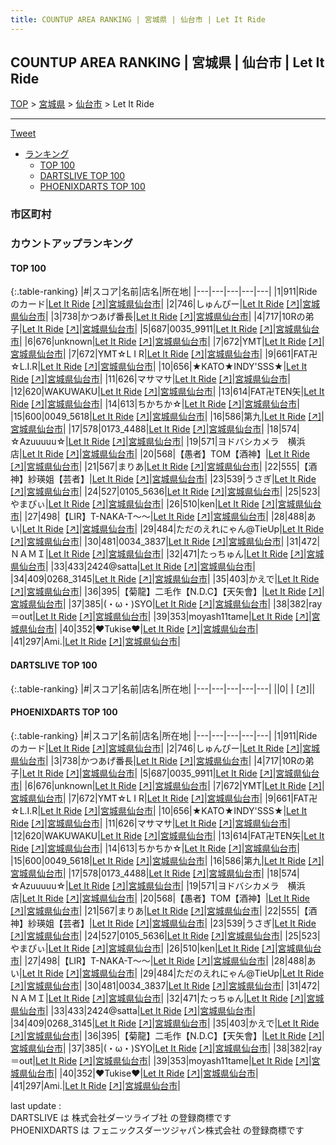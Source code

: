 ```yaml
---
title: COUNTUP AREA RANKING | 宮城県 | 仙台市 | Let It Ride
---
```

## COUNTUP AREA RANKING | 宮城県 | 仙台市 | Let It Ride

[TOP](/darts/rank/) > [宮城県](/darts/rank/宮城県/) > [仙台市](/darts/rank/宮城県/仙台市/) > Let It Ride

___

<a href="https://twitter.com/share?ref_src=twsrc%5Etfw" data-text="COUNTUP AREA RANKING | 宮城県仙台市Let It Ride" class="twitter-share-button" data-hashtags="DARTSLIVE,PHOENIXDARTS,darts,ダーツ" data-show-count="false">Tweet</a>

* [ランキング](#カウントアップランキング)
    * [TOP 100](#top-100)
    * [DARTSLIVE TOP 100](#dartslive-top-100)
    * [PHOENIXDARTS TOP 100](#phoenixdarts-top-100)

### 市区町村

<ul>

</ul>

### カウントアップランキング

#### TOP 100



{:.table-ranking}
|#|スコア|名前|店名|所在地|
|---|---|---|---|---|
|1|911|<span class="rank-name-pd">Rideのカード</span>|<a href="/darts/rank/shops/92171.html">Let It Ride</a> <a href="https://vs.phoenixdarts.com/jp/shop/shopDetailInfo/s_92171?s_seq=92171">[↗]</a>|<a href="/darts/rank/宮城県/仙台市">宮城県仙台市</a>|
|2|746|<span class="rank-name-pd">しゅんぴー</span>|<a href="/darts/rank/shops/92171.html">Let It Ride</a> <a href="https://vs.phoenixdarts.com/jp/shop/shopDetailInfo/s_92171?s_seq=92171">[↗]</a>|<a href="/darts/rank/宮城県/仙台市">宮城県仙台市</a>|
|3|738|<span class="rank-name-pd">かつあげ番長</span>|<a href="/darts/rank/shops/92171.html">Let It Ride</a> <a href="https://vs.phoenixdarts.com/jp/shop/shopDetailInfo/s_92171?s_seq=92171">[↗]</a>|<a href="/darts/rank/宮城県/仙台市">宮城県仙台市</a>|
|4|717|<span class="rank-name-pd">10Rの弟子</span>|<a href="/darts/rank/shops/92171.html">Let It Ride</a> <a href="https://vs.phoenixdarts.com/jp/shop/shopDetailInfo/s_92171?s_seq=92171">[↗]</a>|<a href="/darts/rank/宮城県/仙台市">宮城県仙台市</a>|
|5|687|<span class="rank-name-pd">0035_9911</span>|<a href="/darts/rank/shops/92171.html">Let It Ride</a> <a href="https://vs.phoenixdarts.com/jp/shop/shopDetailInfo/s_92171?s_seq=92171">[↗]</a>|<a href="/darts/rank/宮城県/仙台市">宮城県仙台市</a>|
|6|676|<span class="rank-name-pd">unknown</span>|<a href="/darts/rank/shops/92171.html">Let It Ride</a> <a href="https://vs.phoenixdarts.com/jp/shop/shopDetailInfo/s_92171?s_seq=92171">[↗]</a>|<a href="/darts/rank/宮城県/仙台市">宮城県仙台市</a>|
|7|672|<span class="rank-name-pd">YMT</span>|<a href="/darts/rank/shops/92171.html">Let It Ride</a> <a href="https://vs.phoenixdarts.com/jp/shop/shopDetailInfo/s_92171?s_seq=92171">[↗]</a>|<a href="/darts/rank/宮城県/仙台市">宮城県仙台市</a>|
|7|672|<span class="rank-name-pd">YMT☆L I R</span>|<a href="/darts/rank/shops/92171.html">Let It Ride</a> <a href="https://vs.phoenixdarts.com/jp/shop/shopDetailInfo/s_92171?s_seq=92171">[↗]</a>|<a href="/darts/rank/宮城県/仙台市">宮城県仙台市</a>|
|9|661|<span class="rank-name-pd">FAT卍☆L.I.R</span>|<a href="/darts/rank/shops/92171.html">Let It Ride</a> <a href="https://vs.phoenixdarts.com/jp/shop/shopDetailInfo/s_92171?s_seq=92171">[↗]</a>|<a href="/darts/rank/宮城県/仙台市">宮城県仙台市</a>|
|10|656|<span class="rank-name-pd">★KATO★INDY&#x27;SSS★</span>|<a href="/darts/rank/shops/92171.html">Let It Ride</a> <a href="https://vs.phoenixdarts.com/jp/shop/shopDetailInfo/s_92171?s_seq=92171">[↗]</a>|<a href="/darts/rank/宮城県/仙台市">宮城県仙台市</a>|
|11|626|<span class="rank-name-pd">マサマサ</span>|<a href="/darts/rank/shops/92171.html">Let It Ride</a> <a href="https://vs.phoenixdarts.com/jp/shop/shopDetailInfo/s_92171?s_seq=92171">[↗]</a>|<a href="/darts/rank/宮城県/仙台市">宮城県仙台市</a>|
|12|620|<span class="rank-name-pd">WAKUWAKU</span>|<a href="/darts/rank/shops/92171.html">Let It Ride</a> <a href="https://vs.phoenixdarts.com/jp/shop/shopDetailInfo/s_92171?s_seq=92171">[↗]</a>|<a href="/darts/rank/宮城県/仙台市">宮城県仙台市</a>|
|13|614|<span class="rank-name-pd">FAT卍TEN矢</span>|<a href="/darts/rank/shops/92171.html">Let It Ride</a> <a href="https://vs.phoenixdarts.com/jp/shop/shopDetailInfo/s_92171?s_seq=92171">[↗]</a>|<a href="/darts/rank/宮城県/仙台市">宮城県仙台市</a>|
|14|613|<span class="rank-name-pd">ちかちか☆</span>|<a href="/darts/rank/shops/92171.html">Let It Ride</a> <a href="https://vs.phoenixdarts.com/jp/shop/shopDetailInfo/s_92171?s_seq=92171">[↗]</a>|<a href="/darts/rank/宮城県/仙台市">宮城県仙台市</a>|
|15|600|<span class="rank-name-pd">0049_5618</span>|<a href="/darts/rank/shops/92171.html">Let It Ride</a> <a href="https://vs.phoenixdarts.com/jp/shop/shopDetailInfo/s_92171?s_seq=92171">[↗]</a>|<a href="/darts/rank/宮城県/仙台市">宮城県仙台市</a>|
|16|586|<span class="rank-name-pd">第九</span>|<a href="/darts/rank/shops/92171.html">Let It Ride</a> <a href="https://vs.phoenixdarts.com/jp/shop/shopDetailInfo/s_92171?s_seq=92171">[↗]</a>|<a href="/darts/rank/宮城県/仙台市">宮城県仙台市</a>|
|17|578|<span class="rank-name-pd">0173_4488</span>|<a href="/darts/rank/shops/92171.html">Let It Ride</a> <a href="https://vs.phoenixdarts.com/jp/shop/shopDetailInfo/s_92171?s_seq=92171">[↗]</a>|<a href="/darts/rank/宮城県/仙台市">宮城県仙台市</a>|
|18|574|<span class="rank-name-pd">☆Azuuuuu☆</span>|<a href="/darts/rank/shops/92171.html">Let It Ride</a> <a href="https://vs.phoenixdarts.com/jp/shop/shopDetailInfo/s_92171?s_seq=92171">[↗]</a>|<a href="/darts/rank/宮城県/仙台市">宮城県仙台市</a>|
|19|571|<span class="rank-name-pd">ヨドバシカメラ　横浜店</span>|<a href="/darts/rank/shops/92171.html">Let It Ride</a> <a href="https://vs.phoenixdarts.com/jp/shop/shopDetailInfo/s_92171?s_seq=92171">[↗]</a>|<a href="/darts/rank/宮城県/仙台市">宮城県仙台市</a>|
|20|568|<span class="rank-name-pd">【愚者】TOM【酒神】</span>|<a href="/darts/rank/shops/92171.html">Let It Ride</a> <a href="https://vs.phoenixdarts.com/jp/shop/shopDetailInfo/s_92171?s_seq=92171">[↗]</a>|<a href="/darts/rank/宮城県/仙台市">宮城県仙台市</a>|
|21|567|<span class="rank-name-pd">まりあ</span>|<a href="/darts/rank/shops/92171.html">Let It Ride</a> <a href="https://vs.phoenixdarts.com/jp/shop/shopDetailInfo/s_92171?s_seq=92171">[↗]</a>|<a href="/darts/rank/宮城県/仙台市">宮城県仙台市</a>|
|22|555|<span class="rank-name-pd">【酒神】紗瑛姐【芸者】</span>|<a href="/darts/rank/shops/92171.html">Let It Ride</a> <a href="https://vs.phoenixdarts.com/jp/shop/shopDetailInfo/s_92171?s_seq=92171">[↗]</a>|<a href="/darts/rank/宮城県/仙台市">宮城県仙台市</a>|
|23|539|<span class="rank-name-pd">うさぎ</span>|<a href="/darts/rank/shops/92171.html">Let It Ride</a> <a href="https://vs.phoenixdarts.com/jp/shop/shopDetailInfo/s_92171?s_seq=92171">[↗]</a>|<a href="/darts/rank/宮城県/仙台市">宮城県仙台市</a>|
|24|527|<span class="rank-name-pd">0105_5636</span>|<a href="/darts/rank/shops/92171.html">Let It Ride</a> <a href="https://vs.phoenixdarts.com/jp/shop/shopDetailInfo/s_92171?s_seq=92171">[↗]</a>|<a href="/darts/rank/宮城県/仙台市">宮城県仙台市</a>|
|25|523|<span class="rank-name-pd">やまぴぃ</span>|<a href="/darts/rank/shops/92171.html">Let It Ride</a> <a href="https://vs.phoenixdarts.com/jp/shop/shopDetailInfo/s_92171?s_seq=92171">[↗]</a>|<a href="/darts/rank/宮城県/仙台市">宮城県仙台市</a>|
|26|510|<span class="rank-name-pd">ken</span>|<a href="/darts/rank/shops/92171.html">Let It Ride</a> <a href="https://vs.phoenixdarts.com/jp/shop/shopDetailInfo/s_92171?s_seq=92171">[↗]</a>|<a href="/darts/rank/宮城県/仙台市">宮城県仙台市</a>|
|27|498|<span class="rank-name-pd">【LIR】T-NAKA-T〜〜</span>|<a href="/darts/rank/shops/92171.html">Let It Ride</a> <a href="https://vs.phoenixdarts.com/jp/shop/shopDetailInfo/s_92171?s_seq=92171">[↗]</a>|<a href="/darts/rank/宮城県/仙台市">宮城県仙台市</a>|
|28|488|<span class="rank-name-pd">あい</span>|<a href="/darts/rank/shops/92171.html">Let It Ride</a> <a href="https://vs.phoenixdarts.com/jp/shop/shopDetailInfo/s_92171?s_seq=92171">[↗]</a>|<a href="/darts/rank/宮城県/仙台市">宮城県仙台市</a>|
|29|484|<span class="rank-name-pd">ただのえれにゃん@TieUp</span>|<a href="/darts/rank/shops/92171.html">Let It Ride</a> <a href="https://vs.phoenixdarts.com/jp/shop/shopDetailInfo/s_92171?s_seq=92171">[↗]</a>|<a href="/darts/rank/宮城県/仙台市">宮城県仙台市</a>|
|30|481|<span class="rank-name-pd">0034_3837</span>|<a href="/darts/rank/shops/92171.html">Let It Ride</a> <a href="https://vs.phoenixdarts.com/jp/shop/shopDetailInfo/s_92171?s_seq=92171">[↗]</a>|<a href="/darts/rank/宮城県/仙台市">宮城県仙台市</a>|
|31|472|<span class="rank-name-pd">ＮＡＭＩ</span>|<a href="/darts/rank/shops/92171.html">Let It Ride</a> <a href="https://vs.phoenixdarts.com/jp/shop/shopDetailInfo/s_92171?s_seq=92171">[↗]</a>|<a href="/darts/rank/宮城県/仙台市">宮城県仙台市</a>|
|32|471|<span class="rank-name-pd">たっちゅん</span>|<a href="/darts/rank/shops/92171.html">Let It Ride</a> <a href="https://vs.phoenixdarts.com/jp/shop/shopDetailInfo/s_92171?s_seq=92171">[↗]</a>|<a href="/darts/rank/宮城県/仙台市">宮城県仙台市</a>|
|33|433|<span class="rank-name-pd">2424@satta</span>|<a href="/darts/rank/shops/92171.html">Let It Ride</a> <a href="https://vs.phoenixdarts.com/jp/shop/shopDetailInfo/s_92171?s_seq=92171">[↗]</a>|<a href="/darts/rank/宮城県/仙台市">宮城県仙台市</a>|
|34|409|<span class="rank-name-pd">0268_3145</span>|<a href="/darts/rank/shops/92171.html">Let It Ride</a> <a href="https://vs.phoenixdarts.com/jp/shop/shopDetailInfo/s_92171?s_seq=92171">[↗]</a>|<a href="/darts/rank/宮城県/仙台市">宮城県仙台市</a>|
|35|403|<span class="rank-name-pd">かえで</span>|<a href="/darts/rank/shops/92171.html">Let It Ride</a> <a href="https://vs.phoenixdarts.com/jp/shop/shopDetailInfo/s_92171?s_seq=92171">[↗]</a>|<a href="/darts/rank/宮城県/仙台市">宮城県仙台市</a>|
|36|395|<span class="rank-name-pd">【菊龍】二毛作【N.D.C】【天矢會】</span>|<a href="/darts/rank/shops/92171.html">Let It Ride</a> <a href="https://vs.phoenixdarts.com/jp/shop/shopDetailInfo/s_92171?s_seq=92171">[↗]</a>|<a href="/darts/rank/宮城県/仙台市">宮城県仙台市</a>|
|37|385|<span class="rank-name-pd">(・ω・)SYO</span>|<a href="/darts/rank/shops/92171.html">Let It Ride</a> <a href="https://vs.phoenixdarts.com/jp/shop/shopDetailInfo/s_92171?s_seq=92171">[↗]</a>|<a href="/darts/rank/宮城県/仙台市">宮城県仙台市</a>|
|38|382|<span class="rank-name-pd">ray＝out</span>|<a href="/darts/rank/shops/92171.html">Let It Ride</a> <a href="https://vs.phoenixdarts.com/jp/shop/shopDetailInfo/s_92171?s_seq=92171">[↗]</a>|<a href="/darts/rank/宮城県/仙台市">宮城県仙台市</a>|
|39|353|<span class="rank-name-pd">moyash11tame</span>|<a href="/darts/rank/shops/92171.html">Let It Ride</a> <a href="https://vs.phoenixdarts.com/jp/shop/shopDetailInfo/s_92171?s_seq=92171">[↗]</a>|<a href="/darts/rank/宮城県/仙台市">宮城県仙台市</a>|
|40|352|<span class="rank-name-pd">‪‪❤︎‬Tukise‪‪❤︎‬</span>|<a href="/darts/rank/shops/92171.html">Let It Ride</a> <a href="https://vs.phoenixdarts.com/jp/shop/shopDetailInfo/s_92171?s_seq=92171">[↗]</a>|<a href="/darts/rank/宮城県/仙台市">宮城県仙台市</a>|
|41|297|<span class="rank-name-pd">Ami.</span>|<a href="/darts/rank/shops/92171.html">Let It Ride</a> <a href="https://vs.phoenixdarts.com/jp/shop/shopDetailInfo/s_92171?s_seq=92171">[↗]</a>|<a href="/darts/rank/宮城県/仙台市">宮城県仙台市</a>|


#### DARTSLIVE TOP 100



{:.table-ranking}
|#|スコア|名前|店名|所在地|
|---|---|---|---|---|
||0|<span class="rank-name-dl"> </span>|<a href="/darts/rank/shops/.html"></a> <a href="">[↗]</a>|<a href="/darts/rank//"></a>|


#### PHOENIXDARTS TOP 100



{:.table-ranking}
|#|スコア|名前|店名|所在地|
|---|---|---|---|---|
|1|911|<span class="rank-name-pd">Rideのカード</span>|<a href="/darts/rank/shops/92171.html">Let It Ride</a> <a href="https://vs.phoenixdarts.com/jp/shop/shopDetailInfo/s_92171?s_seq=92171">[↗]</a>|<a href="/darts/rank/宮城県/仙台市">宮城県仙台市</a>|
|2|746|<span class="rank-name-pd">しゅんぴー</span>|<a href="/darts/rank/shops/92171.html">Let It Ride</a> <a href="https://vs.phoenixdarts.com/jp/shop/shopDetailInfo/s_92171?s_seq=92171">[↗]</a>|<a href="/darts/rank/宮城県/仙台市">宮城県仙台市</a>|
|3|738|<span class="rank-name-pd">かつあげ番長</span>|<a href="/darts/rank/shops/92171.html">Let It Ride</a> <a href="https://vs.phoenixdarts.com/jp/shop/shopDetailInfo/s_92171?s_seq=92171">[↗]</a>|<a href="/darts/rank/宮城県/仙台市">宮城県仙台市</a>|
|4|717|<span class="rank-name-pd">10Rの弟子</span>|<a href="/darts/rank/shops/92171.html">Let It Ride</a> <a href="https://vs.phoenixdarts.com/jp/shop/shopDetailInfo/s_92171?s_seq=92171">[↗]</a>|<a href="/darts/rank/宮城県/仙台市">宮城県仙台市</a>|
|5|687|<span class="rank-name-pd">0035_9911</span>|<a href="/darts/rank/shops/92171.html">Let It Ride</a> <a href="https://vs.phoenixdarts.com/jp/shop/shopDetailInfo/s_92171?s_seq=92171">[↗]</a>|<a href="/darts/rank/宮城県/仙台市">宮城県仙台市</a>|
|6|676|<span class="rank-name-pd">unknown</span>|<a href="/darts/rank/shops/92171.html">Let It Ride</a> <a href="https://vs.phoenixdarts.com/jp/shop/shopDetailInfo/s_92171?s_seq=92171">[↗]</a>|<a href="/darts/rank/宮城県/仙台市">宮城県仙台市</a>|
|7|672|<span class="rank-name-pd">YMT</span>|<a href="/darts/rank/shops/92171.html">Let It Ride</a> <a href="https://vs.phoenixdarts.com/jp/shop/shopDetailInfo/s_92171?s_seq=92171">[↗]</a>|<a href="/darts/rank/宮城県/仙台市">宮城県仙台市</a>|
|7|672|<span class="rank-name-pd">YMT☆L I R</span>|<a href="/darts/rank/shops/92171.html">Let It Ride</a> <a href="https://vs.phoenixdarts.com/jp/shop/shopDetailInfo/s_92171?s_seq=92171">[↗]</a>|<a href="/darts/rank/宮城県/仙台市">宮城県仙台市</a>|
|9|661|<span class="rank-name-pd">FAT卍☆L.I.R</span>|<a href="/darts/rank/shops/92171.html">Let It Ride</a> <a href="https://vs.phoenixdarts.com/jp/shop/shopDetailInfo/s_92171?s_seq=92171">[↗]</a>|<a href="/darts/rank/宮城県/仙台市">宮城県仙台市</a>|
|10|656|<span class="rank-name-pd">★KATO★INDY&#x27;SSS★</span>|<a href="/darts/rank/shops/92171.html">Let It Ride</a> <a href="https://vs.phoenixdarts.com/jp/shop/shopDetailInfo/s_92171?s_seq=92171">[↗]</a>|<a href="/darts/rank/宮城県/仙台市">宮城県仙台市</a>|
|11|626|<span class="rank-name-pd">マサマサ</span>|<a href="/darts/rank/shops/92171.html">Let It Ride</a> <a href="https://vs.phoenixdarts.com/jp/shop/shopDetailInfo/s_92171?s_seq=92171">[↗]</a>|<a href="/darts/rank/宮城県/仙台市">宮城県仙台市</a>|
|12|620|<span class="rank-name-pd">WAKUWAKU</span>|<a href="/darts/rank/shops/92171.html">Let It Ride</a> <a href="https://vs.phoenixdarts.com/jp/shop/shopDetailInfo/s_92171?s_seq=92171">[↗]</a>|<a href="/darts/rank/宮城県/仙台市">宮城県仙台市</a>|
|13|614|<span class="rank-name-pd">FAT卍TEN矢</span>|<a href="/darts/rank/shops/92171.html">Let It Ride</a> <a href="https://vs.phoenixdarts.com/jp/shop/shopDetailInfo/s_92171?s_seq=92171">[↗]</a>|<a href="/darts/rank/宮城県/仙台市">宮城県仙台市</a>|
|14|613|<span class="rank-name-pd">ちかちか☆</span>|<a href="/darts/rank/shops/92171.html">Let It Ride</a> <a href="https://vs.phoenixdarts.com/jp/shop/shopDetailInfo/s_92171?s_seq=92171">[↗]</a>|<a href="/darts/rank/宮城県/仙台市">宮城県仙台市</a>|
|15|600|<span class="rank-name-pd">0049_5618</span>|<a href="/darts/rank/shops/92171.html">Let It Ride</a> <a href="https://vs.phoenixdarts.com/jp/shop/shopDetailInfo/s_92171?s_seq=92171">[↗]</a>|<a href="/darts/rank/宮城県/仙台市">宮城県仙台市</a>|
|16|586|<span class="rank-name-pd">第九</span>|<a href="/darts/rank/shops/92171.html">Let It Ride</a> <a href="https://vs.phoenixdarts.com/jp/shop/shopDetailInfo/s_92171?s_seq=92171">[↗]</a>|<a href="/darts/rank/宮城県/仙台市">宮城県仙台市</a>|
|17|578|<span class="rank-name-pd">0173_4488</span>|<a href="/darts/rank/shops/92171.html">Let It Ride</a> <a href="https://vs.phoenixdarts.com/jp/shop/shopDetailInfo/s_92171?s_seq=92171">[↗]</a>|<a href="/darts/rank/宮城県/仙台市">宮城県仙台市</a>|
|18|574|<span class="rank-name-pd">☆Azuuuuu☆</span>|<a href="/darts/rank/shops/92171.html">Let It Ride</a> <a href="https://vs.phoenixdarts.com/jp/shop/shopDetailInfo/s_92171?s_seq=92171">[↗]</a>|<a href="/darts/rank/宮城県/仙台市">宮城県仙台市</a>|
|19|571|<span class="rank-name-pd">ヨドバシカメラ　横浜店</span>|<a href="/darts/rank/shops/92171.html">Let It Ride</a> <a href="https://vs.phoenixdarts.com/jp/shop/shopDetailInfo/s_92171?s_seq=92171">[↗]</a>|<a href="/darts/rank/宮城県/仙台市">宮城県仙台市</a>|
|20|568|<span class="rank-name-pd">【愚者】TOM【酒神】</span>|<a href="/darts/rank/shops/92171.html">Let It Ride</a> <a href="https://vs.phoenixdarts.com/jp/shop/shopDetailInfo/s_92171?s_seq=92171">[↗]</a>|<a href="/darts/rank/宮城県/仙台市">宮城県仙台市</a>|
|21|567|<span class="rank-name-pd">まりあ</span>|<a href="/darts/rank/shops/92171.html">Let It Ride</a> <a href="https://vs.phoenixdarts.com/jp/shop/shopDetailInfo/s_92171?s_seq=92171">[↗]</a>|<a href="/darts/rank/宮城県/仙台市">宮城県仙台市</a>|
|22|555|<span class="rank-name-pd">【酒神】紗瑛姐【芸者】</span>|<a href="/darts/rank/shops/92171.html">Let It Ride</a> <a href="https://vs.phoenixdarts.com/jp/shop/shopDetailInfo/s_92171?s_seq=92171">[↗]</a>|<a href="/darts/rank/宮城県/仙台市">宮城県仙台市</a>|
|23|539|<span class="rank-name-pd">うさぎ</span>|<a href="/darts/rank/shops/92171.html">Let It Ride</a> <a href="https://vs.phoenixdarts.com/jp/shop/shopDetailInfo/s_92171?s_seq=92171">[↗]</a>|<a href="/darts/rank/宮城県/仙台市">宮城県仙台市</a>|
|24|527|<span class="rank-name-pd">0105_5636</span>|<a href="/darts/rank/shops/92171.html">Let It Ride</a> <a href="https://vs.phoenixdarts.com/jp/shop/shopDetailInfo/s_92171?s_seq=92171">[↗]</a>|<a href="/darts/rank/宮城県/仙台市">宮城県仙台市</a>|
|25|523|<span class="rank-name-pd">やまぴぃ</span>|<a href="/darts/rank/shops/92171.html">Let It Ride</a> <a href="https://vs.phoenixdarts.com/jp/shop/shopDetailInfo/s_92171?s_seq=92171">[↗]</a>|<a href="/darts/rank/宮城県/仙台市">宮城県仙台市</a>|
|26|510|<span class="rank-name-pd">ken</span>|<a href="/darts/rank/shops/92171.html">Let It Ride</a> <a href="https://vs.phoenixdarts.com/jp/shop/shopDetailInfo/s_92171?s_seq=92171">[↗]</a>|<a href="/darts/rank/宮城県/仙台市">宮城県仙台市</a>|
|27|498|<span class="rank-name-pd">【LIR】T-NAKA-T〜〜</span>|<a href="/darts/rank/shops/92171.html">Let It Ride</a> <a href="https://vs.phoenixdarts.com/jp/shop/shopDetailInfo/s_92171?s_seq=92171">[↗]</a>|<a href="/darts/rank/宮城県/仙台市">宮城県仙台市</a>|
|28|488|<span class="rank-name-pd">あい</span>|<a href="/darts/rank/shops/92171.html">Let It Ride</a> <a href="https://vs.phoenixdarts.com/jp/shop/shopDetailInfo/s_92171?s_seq=92171">[↗]</a>|<a href="/darts/rank/宮城県/仙台市">宮城県仙台市</a>|
|29|484|<span class="rank-name-pd">ただのえれにゃん@TieUp</span>|<a href="/darts/rank/shops/92171.html">Let It Ride</a> <a href="https://vs.phoenixdarts.com/jp/shop/shopDetailInfo/s_92171?s_seq=92171">[↗]</a>|<a href="/darts/rank/宮城県/仙台市">宮城県仙台市</a>|
|30|481|<span class="rank-name-pd">0034_3837</span>|<a href="/darts/rank/shops/92171.html">Let It Ride</a> <a href="https://vs.phoenixdarts.com/jp/shop/shopDetailInfo/s_92171?s_seq=92171">[↗]</a>|<a href="/darts/rank/宮城県/仙台市">宮城県仙台市</a>|
|31|472|<span class="rank-name-pd">ＮＡＭＩ</span>|<a href="/darts/rank/shops/92171.html">Let It Ride</a> <a href="https://vs.phoenixdarts.com/jp/shop/shopDetailInfo/s_92171?s_seq=92171">[↗]</a>|<a href="/darts/rank/宮城県/仙台市">宮城県仙台市</a>|
|32|471|<span class="rank-name-pd">たっちゅん</span>|<a href="/darts/rank/shops/92171.html">Let It Ride</a> <a href="https://vs.phoenixdarts.com/jp/shop/shopDetailInfo/s_92171?s_seq=92171">[↗]</a>|<a href="/darts/rank/宮城県/仙台市">宮城県仙台市</a>|
|33|433|<span class="rank-name-pd">2424@satta</span>|<a href="/darts/rank/shops/92171.html">Let It Ride</a> <a href="https://vs.phoenixdarts.com/jp/shop/shopDetailInfo/s_92171?s_seq=92171">[↗]</a>|<a href="/darts/rank/宮城県/仙台市">宮城県仙台市</a>|
|34|409|<span class="rank-name-pd">0268_3145</span>|<a href="/darts/rank/shops/92171.html">Let It Ride</a> <a href="https://vs.phoenixdarts.com/jp/shop/shopDetailInfo/s_92171?s_seq=92171">[↗]</a>|<a href="/darts/rank/宮城県/仙台市">宮城県仙台市</a>|
|35|403|<span class="rank-name-pd">かえで</span>|<a href="/darts/rank/shops/92171.html">Let It Ride</a> <a href="https://vs.phoenixdarts.com/jp/shop/shopDetailInfo/s_92171?s_seq=92171">[↗]</a>|<a href="/darts/rank/宮城県/仙台市">宮城県仙台市</a>|
|36|395|<span class="rank-name-pd">【菊龍】二毛作【N.D.C】【天矢會】</span>|<a href="/darts/rank/shops/92171.html">Let It Ride</a> <a href="https://vs.phoenixdarts.com/jp/shop/shopDetailInfo/s_92171?s_seq=92171">[↗]</a>|<a href="/darts/rank/宮城県/仙台市">宮城県仙台市</a>|
|37|385|<span class="rank-name-pd">(・ω・)SYO</span>|<a href="/darts/rank/shops/92171.html">Let It Ride</a> <a href="https://vs.phoenixdarts.com/jp/shop/shopDetailInfo/s_92171?s_seq=92171">[↗]</a>|<a href="/darts/rank/宮城県/仙台市">宮城県仙台市</a>|
|38|382|<span class="rank-name-pd">ray＝out</span>|<a href="/darts/rank/shops/92171.html">Let It Ride</a> <a href="https://vs.phoenixdarts.com/jp/shop/shopDetailInfo/s_92171?s_seq=92171">[↗]</a>|<a href="/darts/rank/宮城県/仙台市">宮城県仙台市</a>|
|39|353|<span class="rank-name-pd">moyash11tame</span>|<a href="/darts/rank/shops/92171.html">Let It Ride</a> <a href="https://vs.phoenixdarts.com/jp/shop/shopDetailInfo/s_92171?s_seq=92171">[↗]</a>|<a href="/darts/rank/宮城県/仙台市">宮城県仙台市</a>|
|40|352|<span class="rank-name-pd">‪‪❤︎‬Tukise‪‪❤︎‬</span>|<a href="/darts/rank/shops/92171.html">Let It Ride</a> <a href="https://vs.phoenixdarts.com/jp/shop/shopDetailInfo/s_92171?s_seq=92171">[↗]</a>|<a href="/darts/rank/宮城県/仙台市">宮城県仙台市</a>|
|41|297|<span class="rank-name-pd">Ami.</span>|<a href="/darts/rank/shops/92171.html">Let It Ride</a> <a href="https://vs.phoenixdarts.com/jp/shop/shopDetailInfo/s_92171?s_seq=92171">[↗]</a>|<a href="/darts/rank/宮城県/仙台市">宮城県仙台市</a>|


<div class="footer border-top border-gray-light mt-5 pt-3 text-right text-gray">
    last update : <span style="font-weight: italic" id="foot_last_modified"></span><br />
    DARTSLIVE は 株式会社ダーツライブ社 の登録商標です<br />
    PHOENIXDARTS は フェニックスダーツジャパン株式会社 の登録商標です<br />
</div>

<script src="https://cdnjs.cloudflare.com/ajax/libs/jquery.tablesorter/2.31.3/js/jquery.tablesorter.min.js" integrity="sha512-qzgd5cYSZcosqpzpn7zF2ZId8f/8CHmFKZ8j7mU4OUXTNRd5g+ZHBPsgKEwoqxCtdQvExE5LprwwPAgoicguNg==" crossorigin="anonymous" referrerpolicy="no-referrer"></script>
<link rel="stylesheet" href="https://cdnjs.cloudflare.com/ajax/libs/jquery.tablesorter/2.31.3/css/theme.default.min.css" integrity="sha512-wghhOJkjQX0Lh3NSWvNKeZ0ZpNn+SPVXX1Qyc9OCaogADktxrBiBdKGDoqVUOyhStvMBmJQ8ZdMHiR3wuEq8+w==" crossorigin="anonymous" referrerpolicy="no-referrer" />
<script>
$(function() {
    $(".table-ranking").tablesorter({sortList:[[0, 0]]});
    $("#foot_last_modified").text(formatDate(new Date(document.lastModified), 'yyyy-MM-dd HH:mm:ss'));
});
</script>

<script async src="https://platform.twitter.com/widgets.js" charset="utf-8"></script>